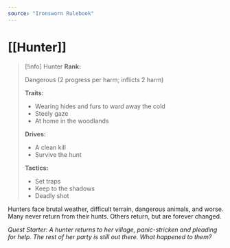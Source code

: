 ```yaml
---
source: "Ironsworn Rulebook"
---
```

# [[Hunter]]

> [!info] Hunter
> **Rank:**
> 
> Dangerous (2 progress per harm; inflicts 2 harm)
> 
> **Traits:**
> 
> - Wearing hides and furs to ward away the cold
> - Steely gaze
> - At home in the woodlands
> 
> **Drives:**
> 
> - A clean kill
> - Survive the hunt
> 
> **Tactics:**
> 
> - Set traps
> - Keep to the shadows
> - Deadly shot

Hunters face brutal weather, difficult terrain, dangerous animals, and worse. Many never return from their hunts. Others return, but are forever changed. 

_Quest Starter: A hunter returns to her village, panic-stricken and pleading for help. The rest of her party is still out there. What happened to them?_